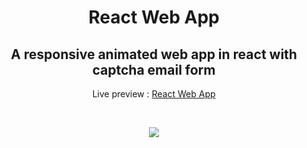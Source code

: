 <h1 align="center">React Web App</h1>
<h2 align="center">A responsive animated web app in react with captcha email form</h2>
<p align="center">Live preview : <a href="https://rintuweb4.github.io/React-Web-App/">React Web App</a></p><br>
<p align="center">
<img src="https://user-images.githubusercontent.com/51328321/73541998-c53b5700-4459-11ea-8b68-e3d15fae611d.png">
</p>
